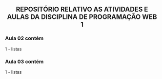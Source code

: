 ## <p align="center">REPOSITÓRIO RELATIVO AS ATIVIDADES E AULAS DA DISCIPLINA DE PROGRAMAÇÃO WEB 1 </p>

### Aula 02 contém
1 - listas

### Aula 03 contém
1 - listas

